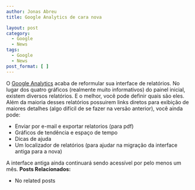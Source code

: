 ```yaml
---
author: Jonas Abreu
title: Google Analytics de cara nova

layout: post
category:
  - Google
  - News
tags:
  - Google
  - News
post_format: [ ]
---
```

O [Google Analytics][1] acaba de reformular sua interface de relatórios. No lugar dos quatro gráficos (realmente muito informativos) do painel inicial, existem diversos relatórios. E o melhor, você pode definir quais são eles.  
Além da maioria desses relatórios possuirem links diretos para exibição de maiores detalhes (algo difícil de se fazer na versão anterior), você ainda pode:

*   Enviar por e-mail e exportar relatorios (para pdf)
*   Gráficos de tendência e espaço de tempo
*   Dicas de ajuda
*   Um localizador de relatórios (para ajudar na migração da interface antiga para a nova)

A interface antiga ainda continuará sendo acessível por pelo menos um mês. 
**Posts Relacionados:** 
*   No related posts












 [1]: http://analytics.google.com





